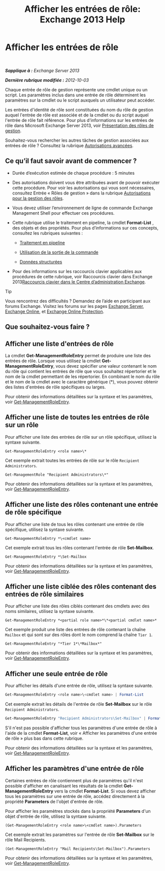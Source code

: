 ﻿---
title: 'Afficher les entrées de rôle: Exchange 2013 Help'
TOCTitle: Afficher les entrées de rôle
ms:assetid: d9bb0d14-db59-456c-8f50-a8d7f7323df9
ms:mtpsurl: https://technet.microsoft.com/fr-fr/library/Dd351179(v=EXCHG.150)
ms:contentKeyID: 50479356
ms.date: 05/23/2018
mtps_version: v=EXCHG.150
ms.translationtype: MT
---

# Afficher les entrées de rôle

 

_**Sapplique à :** Exchange Server 2013_

_**Dernière rubrique modifiée :** 2012-10-03_

Chaque entrée de rôle de gestion représente une cmdlet unique ou un script. Les paramètres inclus dans une entrée de rôle déterminent les paramètres sur la cmdlet ou le script auxquels un utilisateur peut accéder.

Les entrées d'identité de rôle sont constituées du nom du rôle de gestion auquel l'entrée de rôle est associée et de la cmdlet ou du script auquel l'entrée de rôle fait référence. Pour plus d'informations sur les entrées de rôle dans Microsoft Exchange Server 2013, voir [Présentation des rôles de gestion](understanding-management-roles-exchange-2013-help.md).

Souhaitez-vous rechercher les autres tâches de gestion associées aux entrées de rôle ? Consultez la rubrique [Autorisations avancées](advanced-permissions-exchange-2013-help.md).

## Ce qu’il faut savoir avant de commencer ?

  - Durée d’exécution estimée de chaque procédure : 5 minutes

  - Des autorisations doivent vous être attribuées avant de pouvoir exécuter cette procédure. Pour voir les autorisations qui vous sont nécessaires, consultez Entrée « Rôles de gestion » dans la rubrique [Autorisations pour la gestion des rôles](role-management-permissions-exchange-2013-help.md).

  - Vous devez utiliser l’environnement de ligne de commande Exchange Management Shell pour effectuer ces procédures.

  - Cette rubrique utilise le traitement en pipeline, la cmdlet **Format-List** , des objets et des propriétés. Pour plus d’informations sur ces concepts, consultez les rubriques suivantes :
    
      - [Traitement en pipeline](https://technet.microsoft.com/fr-fr/library/aa998260\(v=exchg.150\))
    
      - [Utilisation de la sortie de la commande](working-with-command-output-exchange-2013-help.md)
    
      - [Données structurées](https://technet.microsoft.com/fr-fr/library/aa996386\(v=exchg.150\))

  - Pour des informations sur les raccourcis clavier applicables aux procédures de cette rubrique, voir Raccourcis clavier dans Exchange 2013[Raccourcis clavier dans le Centre d’administration Exchange](keyboard-shortcuts-in-the-exchange-admin-center-exchange-online-protection-help.md).

> [!TIP]
> Vous rencontrez des difficultés ? Demandez de l’aide en participant aux forums Exchange. Visitez les forums sur les pages <a href="https://go.microsoft.com/fwlink/p/?linkid=60612">Exchange Server</a>, <a href="https://go.microsoft.com/fwlink/p/?linkid=267542">Exchange Online</a>, et <a href="https://go.microsoft.com/fwlink/p/?linkid=285351">Exchange Online Protection</a>.


## Que souhaitez-vous faire ?

## Afficher une liste d'entrées de rôle

La cmdlet **Get-ManagementRoleEntry** permet de produire une liste des entrées de rôle. Lorsque vous utilisez la cmdlet **Get-ManagementRoleEntry**, vous devez spécifier une valeur contenant le nom du rôle qui contient les entrées de rôle que vous souhaitez répertorier et le nom de la cmdlet permettant de les répertorier. En combinant le nom du rôle et le nom de la cmdlet avec le caractère générique (\*), vous pouvez obtenir des listes d'entrées de rôle spécifiques ou larges.

Pour obtenir des informations détaillées sur la syntaxe et les paramètres, voir [Get-ManagementRoleEntry](https://technet.microsoft.com/fr-fr/library/dd335210\(v=exchg.150\)).

## Afficher une liste de toutes les entrées de rôle sur un rôle

Pour afficher une liste des entrées de rôle sur un rôle spécifique, utilisez la syntaxe suivante.

    Get-ManagementRoleEntry <role name>\*

Cet exemple extrait toutes les entrées de rôle sur le rôle `Recipient Administrators`.

    Get-ManagementRole "Recipient Administrators\*"

Pour obtenir des informations détaillées sur la syntaxe et les paramètres, voir [Get-ManagementRoleEntry](https://technet.microsoft.com/fr-fr/library/dd335210\(v=exchg.150\)).

## Afficher une liste des rôles contenant une entrée de rôle spécifique

Pour afficher une liste de tous les rôles contenant une entrée de rôle spécifique, utilisez la syntaxe suivante.

    Get-ManagementRoleEntry *\<cmdlet name>

Cet exemple extrait tous les rôles contenant l'entrée de rôle **Set-Mailbox**.

    Get-ManagementRoleEntry *\Set-Mailbox

Pour obtenir des informations détaillées sur la syntaxe et les paramètres, voir [Get-ManagementRoleEntry](https://technet.microsoft.com/fr-fr/library/dd335210\(v=exchg.150\)).

## Afficher une liste ciblée des rôles contenant des entrées de rôle similaires

Pour afficher une liste des rôles ciblés contenant des cmdlets avec des noms similaires, utilisez la syntaxe suivante.

    Get-ManagementRoleEntry *<partial role name>*\*<partial cmdlet name>*

Cet exemple produit une liste des entrées de rôle contenant la chaîne `Mailbox` et qui sont sur des rôles dont le nom comprend la chaîne `Tier 1`.

    Get-ManagementRoleEntry "*Tier 1*\*Mailbox*"

Pour obtenir des informations détaillées sur la syntaxe et les paramètres, voir [Get-ManagementRoleEntry](https://technet.microsoft.com/fr-fr/library/dd335210\(v=exchg.150\)).

## Afficher une seule entrée de rôle

Pour afficher les détails d'une entrée de rôle, utilisez la syntaxe suivante.

```powershell
Get-ManagementRoleEntry <role name>\<cmdlet name> | Format-List
```

Cet exemple extrait les détails de l'entrée de rôle **Set-Mailbox** sur le rôle `Recipient Administrators`.

```powershell
Get-ManagementRoleEntry "Recipient Administrators\Set-Mailbox" | Format-List
```

S'il n'est pas possible d'afficher tous les paramètres d'une entrée de rôle à l'aide de la cmdlet **Format-List**, voir « Afficher les paramètres d'une entrée de rôle » plus bas dans cette rubrique.

Pour obtenir des informations détaillées sur la syntaxe et les paramètres, voir [Get-ManagementRoleEntry](https://technet.microsoft.com/fr-fr/library/dd335210\(v=exchg.150\)).

## Afficher les paramètres d'une entrée de rôle

Certaines entrées de rôle contiennent plus de paramètres qu'il n'est possible d'afficher en canalisant les résultats de la cmdlet **Get-ManagementRoleEntry** vers la cmdlet **Format-List**. Si vous devez afficher tous les paramètres sur une entrée de rôle, accédez directement à la propriété **Parameters** de l'objet d'entrée de rôle.

Pour afficher les paramètres stockés dans la propriété **Parameters** d'un objet d'entrée de rôle, utilisez la syntaxe suivante.

    (Get-ManagementRoleEntry <role name>\<cmdlet name>).Parameters

Cet exemple extrait les paramètres sur l'entrée de rôle **Set-Mailbox** sur le rôle Mail Recipients.

    (Get-ManagementRoleEntry "Mail Recipients\Set-Mailbox").Parameters

Pour obtenir des informations détaillées sur la syntaxe et les paramètres, voir [Get-ManagementRoleEntry](https://technet.microsoft.com/fr-fr/library/dd335210\(v=exchg.150\)).

